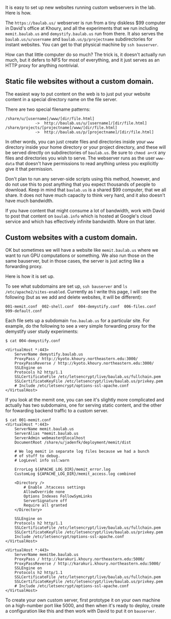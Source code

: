 It is easy to set up new websites running custom webservers in the lab.  Here is how.

The `https://baulab.us/` webserver is run from a tiny diskless $99 computer in David's office at Khoury, and all the experiments that we run including `memit.baulab.us` and `demystify.baulab.us` run from there.  It also serves the `baulab.us/u/username` and `baulab.us/p/projectname` subdirectories for instant websites.  You can get to that physical machine by `ssh bauserver`.

How can that little computer do so much?  The trick is, it doesn't actually run much, but it defers to NFS for most of everything, and it just serves as an HTTP proxy for anything nontrivial.


## Static file websites without a custom domain.

The easiest way to put content on the web is to just put your website content in a special directory name on the file server.

There are two special filename patterns:

```
/share/u/[username]/www/[dir/file.html]
             ->  http://baulab.us/u/[username]/[dir/file.html]
/share/projects/[projectname]/www/[dir/file.html]
             ->  http://baulab.us/p/[projectname]/[dir/file.html]
```

In other words, you can just create files and directories inside your `www` directory inside your home directory or your project directory, and these will be served directly on subdirectories of `baulab.us`.  Be sure to `chmod a+rX` any files and directories you wish to serve.  The webserver runs as the user `www-data` that doesn't have permissions to read anything unless you explicitly give it that permission.

Don't plan to run any server-side scripts using this method, however, and do not use this to post anything that you expect thousands of people to download.  Keep in mind that `baulab.us` is a shared $99 computer, that we all share.  It does not have much capacity to think very hard, and it also doesn't have much bandwidth.

If you have content that might consume a lot of bandwidth, work with David to post that content on `baulab.info` which is hosted at Google's cloud service and which has effectively infinite bandwidth.  More on that later.

## Custom websites with a custom domain.

OK but sometimes we will have a website like `memit.baulab.us` where we want to run GPU computations or something.  We also run those on the same bauserver, but in those cases, the server is just acting like a forwarding proxy.

Here is how it is set up.

To see what subdomains are set up, `ssh bauserver` and `ls /etc/apache2/sites-enabled`.  Currently as I write this page, I will see the following (but as we add and delete websites, it will be different):

```
001-memit.conf  002-shell.conf  004-demystify.conf  006-files.conf  999-default.conf
```

Each file sets up a subdomain `foo.baulab.us` for a particular site.  For example, do the following to see a very simple forwarding proxy for the demystify user study experiments:

```
$ cat 004-demystify.conf

<VirtualHost *:443>
    ServerName demystify.baulab.us
    ProxyPass / http://kyoto.khoury.northeastern.edu:3000/
    ProxyPassReverse / http://kyoto.khoury.northeastern.edu:3000/
    SSLEngine on
    Protocols h2 http/1.1
    SSLCertificateFile /etc/letsencrypt/live/baulab.us/fullchain.pem
    SSLCertificateKeyFile /etc/letsencrypt/live/baulab.us/privkey.pem
    # Include /etc/letsencrypt/options-ssl-apache.conf
</VirtualHost>
```

If you look at the memit one, you can see it's slightly more complicated and actually has two subdomains,
one for serving static content, and the other for fowarding backend traffic to a custom server.

```
$ cat 001-memit.conf
<VirtualHost *:443>
    ServerName memit.baulab.us
    ServerAlias *memit.baulab.us
    ServerAdmin webmaster@localhost
    DocumentRoot /share/u/jadenfk/deployment/memit/dist

    # We log memit in separate log files because we had a bunch
    # of stuff to debug.
    # LogLevel info ssl:warn

    ErrorLog ${APACHE_LOG_DIR}/memit_error.log
    CustomLog ${APACHE_LOG_DIR}/memit_access.log combined

    <Directory />
        # Enable .htaccess settings
        AllowOverride none
        Options Indexes FollowSymLinks
        ServerSignature off
        Require all granted
    </Directory>

    SSLEngine on
    Protocols h2 http/1.1
    SSLCertificateFile /etc/letsencrypt/live/baulab.us/fullchain.pem
    SSLCertificateKeyFile /etc/letsencrypt/live/baulab.us/privkey.pem
    Include /etc/letsencrypt/options-ssl-apache.conf
</VirtualHost>

<VirtualHost *:443>
    ServerName memitbe.baulab.us
    ProxyPass / http://karakuri.khoury.northeastern.edu:5000/
    ProxyPassReverse / http://karakuri.khoury.northeastern.edu:5000/
    SSLEngine on
    Protocols h2 http/1.1
    SSLCertificateFile /etc/letsencrypt/live/baulab.us/fullchain.pem
    SSLCertificateKeyFile /etc/letsencrypt/live/baulab.us/privkey.pem
    # Include /etc/letsencrypt/options-ssl-apache.conf
</VirtualHost>
```

To create your own custom server, first prototype it on your own machine on a high-number port like 5000, and then when it's ready to deploy, create a configuration like this and then work with David to put it on `bauserver`.


